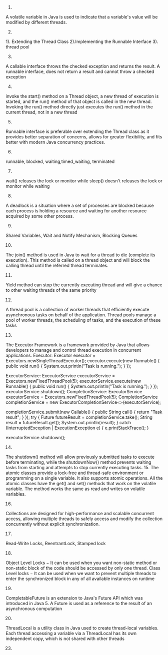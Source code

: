 1.
A volatile variable in Java is used to indicate that a variable's value will be modified by different threads.

2.
1). Extending the Thread Class
2).Implementing the Runnable Interface
3). thread pool

3.
A callable interface throws the checked exception and returns the result. A runnable interface, does not return a result and cannot throw a checked exception

4.
invoke the start() method on a Thread object, a new thread of execution is started, and the run() method of that object is called in the new thread.
Invoking the run() method directly just executes the run() method in the current thread, not in a new thread

5.
Runnable interface is preferable over extending the Thread class as it provides better separation of concerns, allows for greater flexibility, and fits better with modern Java concurrency practices.

6.
runnable, blocked, waiting,timed_waiting, terminated

7.
wait() releases the lock or monitor while sleep() doesn't releases the lock or monitor while waiting

8.
A deadlock is a situation where a set of processes are blocked because each process is holding a resource and waiting for another resource acquired by some other process. 

9.
Shared Variables, Wait and Notify Mechanism, Blocking Queues


10.
The join() method is used in Java to wait for a thread to die (complete its execution). This method is called on a thread object and will block the calling thread until the referred thread terminates.

11.
Yield method can stop the currently executing thread and will give a chance to other waiting threads of the same priority

12.
A thread pool is a collection of worker threads that efficiently execute asynchronous tasks on behalf of the application. Thread pools manage a pool of worker threads, the scheduling of tasks, and the execution of these tasks

13.
The Executor Framework is a framework provided by Java that allows developers to manage and control thread execution in concurrent applications. 
Executor:
Executor executor = Executors.newSingleThreadExecutor();
executor.execute(new Runnable() {
    public void run() {
        System.out.println("Task is running.");
    }
});

ExecutorService:
ExecutorService executorService = Executors.newFixedThreadPool(5);
executorService.execute(new Runnable() {
    public void run() {
        System.out.println("Task is running.");
    }
});
executorService.shutdown();
CompletionService:
ExecutorService executorService = Executors.newFixedThreadPool(5);
CompletionService<String> completionService = new ExecutorCompletionService<>(executorService);

completionService.submit(new Callable<String>() {
    public String call() {
        return "Task result";
    }
});
try {
    Future<String> futureResult = completionService.take();
    String result = futureResult.get();
    System.out.println(result);
} catch (InterruptedException | ExecutionException e) {
    e.printStackTrace();
}

executorService.shutdown();

14.
The shutdown() method will allow previously submitted tasks to execute before terminating, while the shutdownNow() method prevents waiting tasks from starting and attempts to stop currently executing tasks.
15.
The atomic classes provide a lock-free and thread-safe environment or programming on a single variable. It also supports atomic operations. All the atomic classes have the get() and set() methods that work on the volatile variable. The method works the same as read and writes on volatile variables.

16.
Collections are designed for high-performance and scalable concurrent access, allowing multiple threads to safely access and modify the collection concurrently without explicit synchronization.

17.
Read-Write Locks, ReentrantLock, Stamped lock

18.
Object Level Locks − It can be used when you want non-static method or non-static block of the code should be accessed by only one thread. 
Class Level locks − It can be used when we want to prevent multiple threads to enter the synchronized block in any of all available instances on runtime

19.
CompletableFuture is an extension to Java's Future API which was introduced in Java 5. A Future is used as a reference to the result of an asynchronous computation

20.
ThreadLocal is a utility class in Java used to create thread-local variables. Each thread accessing a variable via a ThreadLocal has its own independent copy, which is not shared with other threads

23.


